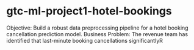 # gtc-ml-project1-hotel-bookings
Objective: Build a robust data preprocessing pipeline for a hotel booking cancellation prediction model.
Business Problem: The revenue team has identified that last-minute booking cancellations significantlyR